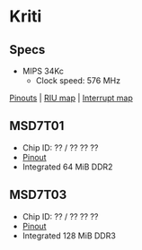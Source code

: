 # Kriti

## Specs

- MIPS 34Kc
  - Clock speed: 576 MHz

[Pinouts](pinouts.md) | [RIU map](riu-map.md) | [Interrupt map](int-map.md)

## MSD7T01

- Chip ID: ?? / ?? ?? ??
- [Pinout](pinouts.md#msd7t0x)
- Integrated 64 MiB DDR2

## MSD7T03

- Chip ID: ?? / ?? ?? ??
- [Pinout](pinouts.md#msd7t0x)
- Integrated 128 MiB DDR3
